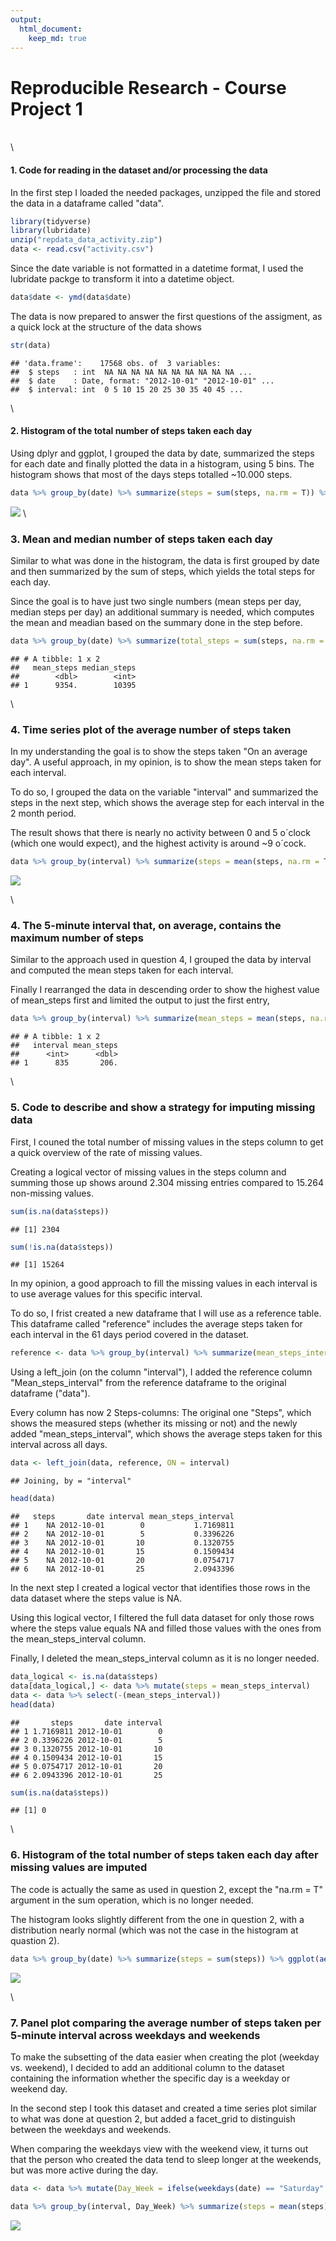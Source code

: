 ```yaml
---
output: 
  html_document:
    keep_md: true
---
```


Reproducible Research - Course Project 1
==========================================
\
\

#### **1. Code for reading in the dataset and/or processing the data**

In the first step I loaded the needed packages, unzipped the file and stored the data in a dataframe called "data".


```r
library(tidyverse)
library(lubridate)
unzip("repdata_data_activity.zip")
data <- read.csv("activity.csv")
```

Since the date variable is not formatted in a datetime format, I used the lubridate packge to transform it into a datetime object.


```r
data$date <- ymd(data$date)
```

The data is now prepared to answer the first questions of the assigment, as a quick lock at the structure of the data shows


```r
str(data)
```

```
## 'data.frame':	17568 obs. of  3 variables:
##  $ steps   : int  NA NA NA NA NA NA NA NA NA NA ...
##  $ date    : Date, format: "2012-10-01" "2012-10-01" ...
##  $ interval: int  0 5 10 15 20 25 30 35 40 45 ...
```

\

#### **2. Histogram of the total number of steps taken each day**

Using dplyr and ggplot, I grouped the data by date, summarized the steps for each date and finally plotted the data in a histogram, using 5 bins. The histogram shows that most of the days steps totalled ~10.000 steps.


```r
data %>% group_by(date) %>% summarize(steps = sum(steps, na.rm = T)) %>% ggplot(aes(x = steps)) + geom_histogram(bins = 5, color = "white")
```

![](Course_project1_files/figure-html/unnamed-chunk-4-1.png)<!-- -->
\

### **3. Mean and median number of steps taken each day**

Similar to what was done in the histogram, the data is first grouped by date and then summarized by the sum of steps, which yields the total steps for each day.

Since the goal is to have just two single numbers (mean steps per day, median steps per day) an additional summary is needed, which computes the mean and meadian based on the summary done in the step before.



```r
data %>% group_by(date) %>% summarize(total_steps = sum(steps, na.rm = T)) %>% summarize(mean_steps = mean(total_steps), median_steps = median(total_steps))
```

```
## # A tibble: 1 x 2
##   mean_steps median_steps
##        <dbl>        <int>
## 1      9354.        10395
```

\

### **4. Time series plot of the average number of steps taken**

In my understanding the goal is to show the steps taken "On an average day". A useful approach, in my opinion, is to show the mean steps taken for each interval.

To do so, I grouped the data on the variable "interval" and summarized the steps in the next step, which shows the average step for each interval in the 2 month period.

The result shows that there is nearly no activity between 0 and 5 o´clock (which one would expect), and the highest activity is around ~9 o´cock.


```r
data %>% group_by(interval) %>% summarize(steps = mean(steps, na.rm = T)) %>% ggplot(aes(x = interval, y = steps)) + geom_line()
```

![](Course_project1_files/figure-html/unnamed-chunk-6-1.png)<!-- -->

\

### **4. The 5-minute interval that, on average, contains the maximum number of steps**

Similar to the approach used in question 4, I grouped the data by interval and computed the mean steps taken for each interval.

Finally I rearranged the data in descending order to show the highest value of mean_steps first and limited the output to just the first entry,


```r
data %>% group_by(interval) %>% summarize(mean_steps = mean(steps, na.rm = T)) %>% arrange(desc(mean_steps)) %>% head(1)
```

```
## # A tibble: 1 x 2
##   interval mean_steps
##      <int>      <dbl>
## 1      835       206.
```

\

### **5. Code to describe and show a strategy for imputing missing data**

First, I couned the total number of missing values in the steps column to get a quick overview of the rate of missing values.

Creating a logical vector of missing values in the steps column and summing those up shows around 2.304 missing entries compared to 15.264 non-missing values.


```r
sum(is.na(data$steps))
```

```
## [1] 2304
```

```r
sum(!is.na(data$steps))
```

```
## [1] 15264
```

In my opinion, a good approach to fill the missing values in each interval is to use average values for this specific interval.

To do so, I frist created a new dataframe that I will use as a reference table. This dataframe called "reference" includes the average steps taken for each interval in the 61 days period covered in the dataset.


```r
reference <- data %>% group_by(interval) %>% summarize(mean_steps_interval = mean(steps, na.rm = T))
```

Using a left_join (on the column "interval"), I added the reference column "Mean_steps_interval" from the reference dataframe to the original dataframe ("data").

Every column has now 2 Steps-columns: The original one "Steps", which shows the measured steps (whether its missing or not) and the newly added "mean_steps_interval", which shows the average steps taken for this interval across all days.


```r
data <- left_join(data, reference, ON = interval)
```

```
## Joining, by = "interval"
```

```r
head(data)
```

```
##   steps       date interval mean_steps_interval
## 1    NA 2012-10-01        0           1.7169811
## 2    NA 2012-10-01        5           0.3396226
## 3    NA 2012-10-01       10           0.1320755
## 4    NA 2012-10-01       15           0.1509434
## 5    NA 2012-10-01       20           0.0754717
## 6    NA 2012-10-01       25           2.0943396
```

In the next step I created a logical vector that identifies those rows in the data dataset where the steps value is NA.

Using this logical vector, I filtered the full data dataset for only those rows where the steps value equals NA and filled those values with the ones from the mean_steps_interval column.

Finally, I deleted the mean_steps_interval column as it is no longer needed.


```r
data_logical <- is.na(data$steps)
data[data_logical,] <- data %>% mutate(steps = mean_steps_interval)
data <- data %>% select(-(mean_steps_interval))
head(data)
```

```
##       steps       date interval
## 1 1.7169811 2012-10-01        0
## 2 0.3396226 2012-10-01        5
## 3 0.1320755 2012-10-01       10
## 4 0.1509434 2012-10-01       15
## 5 0.0754717 2012-10-01       20
## 6 2.0943396 2012-10-01       25
```

```r
sum(is.na(data$steps))
```

```
## [1] 0
```

\

### **6. Histogram of the total number of steps taken each day after missing values are imputed**

The code is actually the same as used in question 2, except the "na.rm = T" argument in the sum operation, which is no longer needed.

The histogram looks slightly different from the one in question 2, with a distribution nearly normal (which was not the case in the histogram at quastion 2).


```r
data %>% group_by(date) %>% summarize(steps = sum(steps)) %>% ggplot(aes(x = steps)) + geom_histogram(bins = 5, color = "white")
```

![](Course_project1_files/figure-html/unnamed-chunk-12-1.png)<!-- -->

\

### **7. Panel plot comparing the average number of steps taken per 5-minute interval across weekdays and weekends**

To make the subsetting of the data easier when creating the plot (weekday vs. weekend), I decided to add an additional column to the dataset containing the information whether the specific day is a weekday or weekend day.

In the second step I took this dataset and created a time series plot similar to what was done at question 2, but added a facet_grid to distinguish between the weekdays and weekends.

When comparing the weekdays view with the weekend view, it turns out that the person who created the data tend to sleep longer at the weekends, but was more active during the day.


```r
data <- data %>% mutate(Day_Week = ifelse(weekdays(date) == "Saturday" | weekdays(date) == "Sunday", "weekend", "weekday"))

data %>% group_by(interval, Day_Week) %>% summarize(steps = mean(steps)) %>% ggplot(aes(x = interval, y = steps, color = Day_Week)) + geom_line() + facet_grid(cols = vars(Day_Week))
```

![](Course_project1_files/figure-html/unnamed-chunk-13-1.png)<!-- -->
